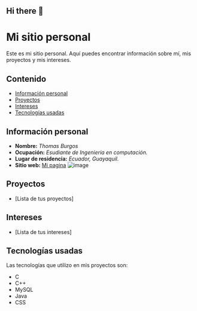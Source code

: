## Hi there 👋

# Mi sitio personal
Este es mi sitio personal. Aquí puedes encontrar información sobre mí, mis
proyectos y mis intereses.
## Contenido
* [Información personal](#información-personal)
* [Proyectos](#proyectos)
* [Intereses](#intereses)
* [Tecnologías usadas](#tecnologías-usadas)
## Información personal
* **Nombre:** *Thomas Burgos*  
* **Ocupación:** *Esudiante de Ingenieria en computación.*
* **Lugar de residencia:** *Ecuador, Guayaquil.*
* **Sitio web:** [Mi pagina](https://tburgos11.github.io/Tburgos11/)
  ![image](https://github.com/user-attachments/assets/0808363d-aa06-4c7a-884f-3cf1eb53875e)
## Proyectos
* [Lista de tus proyectos]
## Intereses
* [Lista de tus intereses]
## Tecnologías usadas
Las tecnologías que utilizo en mis proyectos son:

- C  
- C++  
- MySQL  
- Java  
- CSS
